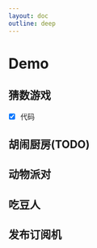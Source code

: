 ```yaml
---
layout: doc
outline: deep
---
```


# Demo

## 猜数游戏

- [x] 代码

## 胡闹厨房(TODO)

## 动物派对

## 吃豆人

## 发布订阅机
